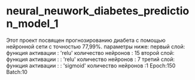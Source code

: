 # neural_neuwork_diabetes_prediction_model_1
Этот проект посвящен прогнозированию диабета с помощью нейронной сети с точностью 77,99%.
параметры ниже:
первый слой:
функция активации : 'relu'
количество нейронов : 15
второй слой:
функция активации : : 'relu'
количество нейронов : 7
третий слой:
функция активации : : 'sigmoid'
количество нейронов :1
Epoch:150
Batch:10



